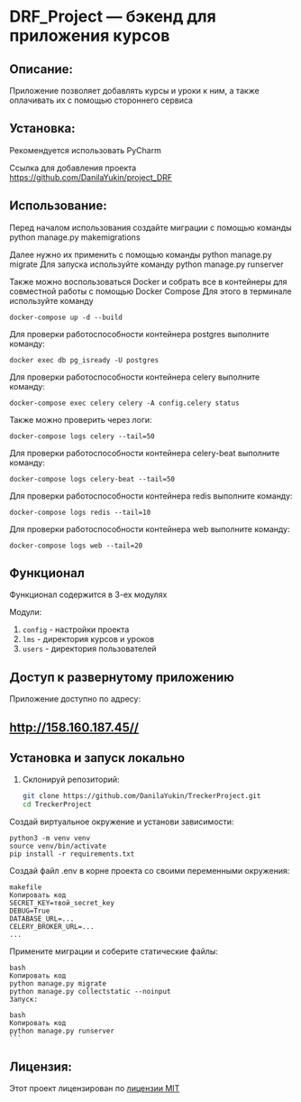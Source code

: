 # DRF_Project — бэкенд для приложения курсов

## Описание:

Приложение позволяет добавлять курсы и уроки к ним, а также оплачивать их с помощью стороннего сервиса

## Установка:

Рекомендуется использовать PyCharm

Ссылка для добавления проекта
https://github.com/DanilaYukin/project_DRF

## Использование:

Перед началом использования создайте миграции с помощью команды python manage.py makemigrations

Далее нужно их применить с помощью команды python manage.py migrate
Для запуска используйте команду python manage.py runserver

Также можно воспользоваться Docker и собрать все в контейнеры для совместной работы с помощью Docker Compose
Для этого в терминале используйте команду

```commandline
docker-compose up -d --build
```

Для проверки работоспособности контейнера postgres выполните команду:

```commandline
docker exec db pg_isready -U postgres
```

Для проверки работоспособности контейнера celery выполните команду:

```commandline
docker-compose exec celery celery -A config.celery status 
```

Также можно проверить через логи:

```commandline
docker-compose logs celery --tail=50
```

Для проверки работоспособности контейнера celery-beat выполните команду:

```commandline
docker-compose logs celery-beat --tail=50
```

Для проверки работоспособности контейнера redis выполните команду:

```commandline
docker-compose logs redis --tail=10
```

Для проверки работоспособности контейнера web выполните команду:

```commandline
docker-compose logs web --tail=20
```

## Функционал

Функционал содержится в 3-ех модулях

Модули:

1. `config` - настройки проекта
2. `lms` - директория курсов и уроков
3. `users` - директория пользователей


##  Доступ к развернутому приложению

Приложение доступно по адресу:

**http://158.160.187.45//**
---

##  Установка и запуск локально

1. Склонируй репозиторий:
   ```bash
   git clone https://github.com/DanilaYukin/TreckerProject.git
   cd TreckerProject
   
Создай виртуальное окружение и установи зависимости:

    python3 -m venv venv
    source venv/bin/activate
    pip install -r requirements.txt

Создай файл .env в корне проекта со своими переменными окружения:
    
    makefile
    Копировать код
    SECRET_KEY=твой_secret_key
    DEBUG=True
    DATABASE_URL=...
    CELERY_BROKER_URL=...
    ...

Примените миграции и соберите статические файлы:
    
    bash
    Копировать код
    python manage.py migrate
    python manage.py collectstatic --noinput
    Запуск:
    
    bash
    Копировать код
    python manage.py runserver
    ```

## Лицензия:

Этот проект лицензирован по [лицензии MIT](LICENSE)